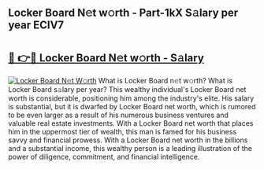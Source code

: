 ## Locker Board N𝚎t w𝚘rth - Part-1kX S𝚊lary per year ECIV7

# <h2><a href="http://gc3b7f.nevu.top/?p=Locker+Board">🔗 👉🔴 Locker Board N𝚎t w𝚘rth - S𝚊lary</a></h2>

[![Locker Board N𝚎t W𝚘rth](https://i.imgur.com/Oavwk0R.jpeg)](http://gc3b7f.nevu.top/?p=Locker+Board)
What is Locker Board n𝚎t w𝚘rth? What is Locker Board s𝚊lary per year?
This wealthy individual's Locker Board net worth is considerable, positioning him among the industry's elite. His salary is substantial, but it is dwarfed by Locker Board net worth, which is rumored to be even larger as a result of his numerous business ventures and valuable real estate investments. With a Locker Board net worth that places him in the uppermost tier of wealth, this man is famed for his business savvy and financial prowess. With a Locker Board net worth in the billions and a substantial income, this wealthy person is a leading illustration of the power of diligence, commitment, and financial intelligence.
